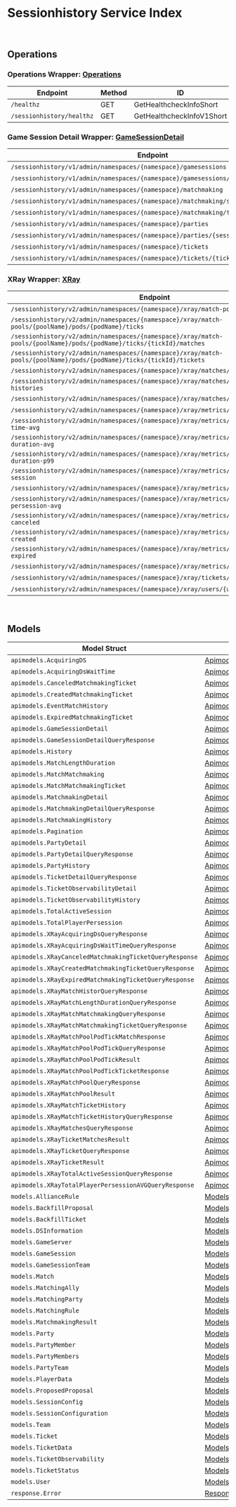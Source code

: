 [//]: # (Code generated. DO NOT EDIT.)

# Sessionhistory Service Index

&nbsp;

## Operations

### Operations Wrapper:  [Operations](../../sessionhistory-sdk/pkg/wrapper_operations.go)
| Endpoint | Method | ID | Class | Wrapper | Example |
|---|---|---|---|---|---|
| `/healthz` | GET | GetHealthcheckInfoShort | [GetHealthcheckInfoShort](../../sessionhistory-sdk/pkg/sessionhistoryclient/operations/operations_client.go) | [GetHealthcheckInfoShort](../../sessionhistory-sdk/pkg/wrapper_operations.go) | [GetHealthcheckInfoShort](../../samples/cli/cmd/sessionhistory/operations/getHealthcheckInfo.go) |
| `/sessionhistory/healthz` | GET | GetHealthcheckInfoV1Short | [GetHealthcheckInfoV1Short](../../sessionhistory-sdk/pkg/sessionhistoryclient/operations/operations_client.go) | [GetHealthcheckInfoV1Short](../../sessionhistory-sdk/pkg/wrapper_operations.go) | [GetHealthcheckInfoV1Short](../../samples/cli/cmd/sessionhistory/operations/getHealthcheckInfoV1.go) |

### Game Session Detail Wrapper:  [GameSessionDetail](../../sessionhistory-sdk/pkg/wrapper_gameSessionDetail.go)
| Endpoint | Method | ID | Class | Wrapper | Example |
|---|---|---|---|---|---|
| `/sessionhistory/v1/admin/namespaces/{namespace}/gamesessions` | GET | AdminQueryGameSessionDetailShort | [AdminQueryGameSessionDetailShort](../../sessionhistory-sdk/pkg/sessionhistoryclient/game_session_detail/game_session_detail_client.go) | [AdminQueryGameSessionDetailShort](../../sessionhistory-sdk/pkg/wrapper_gameSessionDetail.go) | [AdminQueryGameSessionDetailShort](../../samples/cli/cmd/sessionhistory/gameSessionDetail/adminQueryGameSessionDetail.go) |
| `/sessionhistory/v1/admin/namespaces/{namespace}/gamesessions/{sessionId}` | GET | GetGameSessionDetailShort | [GetGameSessionDetailShort](../../sessionhistory-sdk/pkg/sessionhistoryclient/game_session_detail/game_session_detail_client.go) | [GetGameSessionDetailShort](../../sessionhistory-sdk/pkg/wrapper_gameSessionDetail.go) | [GetGameSessionDetailShort](../../samples/cli/cmd/sessionhistory/gameSessionDetail/getGameSessionDetail.go) |
| `/sessionhistory/v1/admin/namespaces/{namespace}/matchmaking` | GET | AdminQueryMatchmakingDetailShort | [AdminQueryMatchmakingDetailShort](../../sessionhistory-sdk/pkg/sessionhistoryclient/game_session_detail/game_session_detail_client.go) | [AdminQueryMatchmakingDetailShort](../../sessionhistory-sdk/pkg/wrapper_gameSessionDetail.go) | [AdminQueryMatchmakingDetailShort](../../samples/cli/cmd/sessionhistory/gameSessionDetail/adminQueryMatchmakingDetail.go) |
| `/sessionhistory/v1/admin/namespaces/{namespace}/matchmaking/session/{sessionId}` | GET | AdminGetMatchmakingDetailBySessionIDShort | [AdminGetMatchmakingDetailBySessionIDShort](../../sessionhistory-sdk/pkg/sessionhistoryclient/game_session_detail/game_session_detail_client.go) | [AdminGetMatchmakingDetailBySessionIDShort](../../sessionhistory-sdk/pkg/wrapper_gameSessionDetail.go) | [AdminGetMatchmakingDetailBySessionIDShort](../../samples/cli/cmd/sessionhistory/gameSessionDetail/adminGetMatchmakingDetailBySessionID.go) |
| `/sessionhistory/v1/admin/namespaces/{namespace}/matchmaking/ticket/{ticketId}` | GET | AdminGetMatchmakingDetailByTicketIDShort | [AdminGetMatchmakingDetailByTicketIDShort](../../sessionhistory-sdk/pkg/sessionhistoryclient/game_session_detail/game_session_detail_client.go) | [AdminGetMatchmakingDetailByTicketIDShort](../../sessionhistory-sdk/pkg/wrapper_gameSessionDetail.go) | [AdminGetMatchmakingDetailByTicketIDShort](../../samples/cli/cmd/sessionhistory/gameSessionDetail/adminGetMatchmakingDetailByTicketID.go) |
| `/sessionhistory/v1/admin/namespaces/{namespace}/parties` | GET | AdminQueryPartyDetailShort | [AdminQueryPartyDetailShort](../../sessionhistory-sdk/pkg/sessionhistoryclient/game_session_detail/game_session_detail_client.go) | [AdminQueryPartyDetailShort](../../sessionhistory-sdk/pkg/wrapper_gameSessionDetail.go) | [AdminQueryPartyDetailShort](../../samples/cli/cmd/sessionhistory/gameSessionDetail/adminQueryPartyDetail.go) |
| `/sessionhistory/v1/admin/namespaces/{namespace}/parties/{sessionId}` | GET | GetPartyDetailShort | [GetPartyDetailShort](../../sessionhistory-sdk/pkg/sessionhistoryclient/game_session_detail/game_session_detail_client.go) | [GetPartyDetailShort](../../sessionhistory-sdk/pkg/wrapper_gameSessionDetail.go) | [GetPartyDetailShort](../../samples/cli/cmd/sessionhistory/gameSessionDetail/getPartyDetail.go) |
| `/sessionhistory/v1/admin/namespaces/{namespace}/tickets` | GET | AdminQueryTicketDetailShort | [AdminQueryTicketDetailShort](../../sessionhistory-sdk/pkg/sessionhistoryclient/game_session_detail/game_session_detail_client.go) | [AdminQueryTicketDetailShort](../../sessionhistory-sdk/pkg/wrapper_gameSessionDetail.go) | [AdminQueryTicketDetailShort](../../samples/cli/cmd/sessionhistory/gameSessionDetail/adminQueryTicketDetail.go) |
| `/sessionhistory/v1/admin/namespaces/{namespace}/tickets/{ticketId}` | GET | AdminTicketDetailGetByTicketIDShort | [AdminTicketDetailGetByTicketIDShort](../../sessionhistory-sdk/pkg/sessionhistoryclient/game_session_detail/game_session_detail_client.go) | [AdminTicketDetailGetByTicketIDShort](../../sessionhistory-sdk/pkg/wrapper_gameSessionDetail.go) | [AdminTicketDetailGetByTicketIDShort](../../samples/cli/cmd/sessionhistory/gameSessionDetail/adminTicketDetailGetByTicketID.go) |

### XRay Wrapper:  [XRay](../../sessionhistory-sdk/pkg/wrapper_xRay.go)
| Endpoint | Method | ID | Class | Wrapper | Example |
|---|---|---|---|---|---|
| `/sessionhistory/v2/admin/namespaces/{namespace}/xray/match-pools/{poolName}` | GET | QueryXrayMatchPoolShort | [QueryXrayMatchPoolShort](../../sessionhistory-sdk/pkg/sessionhistoryclient/x_ray/x_ray_client.go) | [QueryXrayMatchPoolShort](../../sessionhistory-sdk/pkg/wrapper_xRay.go) | [QueryXrayMatchPoolShort](../../samples/cli/cmd/sessionhistory/xRay/queryXrayMatchPool.go) |
| `/sessionhistory/v2/admin/namespaces/{namespace}/xray/match-pools/{poolName}/pods/{podName}/ticks` | GET | QueryDetailTickMatchPoolShort | [QueryDetailTickMatchPoolShort](../../sessionhistory-sdk/pkg/sessionhistoryclient/x_ray/x_ray_client.go) | [QueryDetailTickMatchPoolShort](../../sessionhistory-sdk/pkg/wrapper_xRay.go) | [QueryDetailTickMatchPoolShort](../../samples/cli/cmd/sessionhistory/xRay/queryDetailTickMatchPool.go) |
| `/sessionhistory/v2/admin/namespaces/{namespace}/xray/match-pools/{poolName}/pods/{podName}/ticks/{tickId}/matches` | GET | QueryDetailTickMatchPoolMatchesShort | [QueryDetailTickMatchPoolMatchesShort](../../sessionhistory-sdk/pkg/sessionhistoryclient/x_ray/x_ray_client.go) | [QueryDetailTickMatchPoolMatchesShort](../../sessionhistory-sdk/pkg/wrapper_xRay.go) | [QueryDetailTickMatchPoolMatchesShort](../../samples/cli/cmd/sessionhistory/xRay/queryDetailTickMatchPoolMatches.go) |
| `/sessionhistory/v2/admin/namespaces/{namespace}/xray/match-pools/{poolName}/pods/{podName}/ticks/{tickId}/tickets` | GET | QueryDetailTickMatchPoolTicketShort | [QueryDetailTickMatchPoolTicketShort](../../sessionhistory-sdk/pkg/sessionhistoryclient/x_ray/x_ray_client.go) | [QueryDetailTickMatchPoolTicketShort](../../sessionhistory-sdk/pkg/wrapper_xRay.go) | [QueryDetailTickMatchPoolTicketShort](../../samples/cli/cmd/sessionhistory/xRay/queryDetailTickMatchPoolTicket.go) |
| `/sessionhistory/v2/admin/namespaces/{namespace}/xray/matches/{matchId}/histories` | GET | QueryMatchHistoriesShort | [QueryMatchHistoriesShort](../../sessionhistory-sdk/pkg/sessionhistoryclient/x_ray/x_ray_client.go) | [QueryMatchHistoriesShort](../../sessionhistory-sdk/pkg/wrapper_xRay.go) | [QueryMatchHistoriesShort](../../samples/cli/cmd/sessionhistory/xRay/queryMatchHistories.go) |
| `/sessionhistory/v2/admin/namespaces/{namespace}/xray/matches/{matchId}/ticket-histories` | GET | QueryMatchTicketHistoriesShort | [QueryMatchTicketHistoriesShort](../../sessionhistory-sdk/pkg/sessionhistoryclient/x_ray/x_ray_client.go) | [QueryMatchTicketHistoriesShort](../../sessionhistory-sdk/pkg/wrapper_xRay.go) | [QueryMatchTicketHistoriesShort](../../samples/cli/cmd/sessionhistory/xRay/queryMatchTicketHistories.go) |
| `/sessionhistory/v2/admin/namespaces/{namespace}/xray/matches/{matchId}/tickets` | GET | QueryXrayMatchShort | [QueryXrayMatchShort](../../sessionhistory-sdk/pkg/sessionhistoryclient/x_ray/x_ray_client.go) | [QueryXrayMatchShort](../../sessionhistory-sdk/pkg/wrapper_xRay.go) | [QueryXrayMatchShort](../../samples/cli/cmd/sessionhistory/xRay/queryXrayMatch.go) |
| `/sessionhistory/v2/admin/namespaces/{namespace}/xray/metrics/acquiring-ds` | GET | QueryAcquiringDSShort | [QueryAcquiringDSShort](../../sessionhistory-sdk/pkg/sessionhistoryclient/x_ray/x_ray_client.go) | [QueryAcquiringDSShort](../../sessionhistory-sdk/pkg/wrapper_xRay.go) | [QueryAcquiringDSShort](../../samples/cli/cmd/sessionhistory/xRay/queryAcquiringDS.go) |
| `/sessionhistory/v2/admin/namespaces/{namespace}/xray/metrics/acquiring-ds-wait-time-avg` | GET | QueryAcquiringDSWaitTimeAvgShort | [QueryAcquiringDSWaitTimeAvgShort](../../sessionhistory-sdk/pkg/sessionhistoryclient/x_ray/x_ray_client.go) | [QueryAcquiringDSWaitTimeAvgShort](../../sessionhistory-sdk/pkg/wrapper_xRay.go) | [QueryAcquiringDSWaitTimeAvgShort](../../samples/cli/cmd/sessionhistory/xRay/queryAcquiringDSWaitTimeAvg.go) |
| `/sessionhistory/v2/admin/namespaces/{namespace}/xray/metrics/match-length-duration-avg` | GET | QueryMatchLengthDurationpAvgShort | [QueryMatchLengthDurationpAvgShort](../../sessionhistory-sdk/pkg/sessionhistoryclient/x_ray/x_ray_client.go) | [QueryMatchLengthDurationpAvgShort](../../sessionhistory-sdk/pkg/wrapper_xRay.go) | [QueryMatchLengthDurationpAvgShort](../../samples/cli/cmd/sessionhistory/xRay/queryMatchLengthDurationpAvg.go) |
| `/sessionhistory/v2/admin/namespaces/{namespace}/xray/metrics/match-length-duration-p99` | GET | QueryMatchLengthDurationp99Short | [QueryMatchLengthDurationp99Short](../../sessionhistory-sdk/pkg/sessionhistoryclient/x_ray/x_ray_client.go) | [QueryMatchLengthDurationp99Short](../../sessionhistory-sdk/pkg/wrapper_xRay.go) | [QueryMatchLengthDurationp99Short](../../samples/cli/cmd/sessionhistory/xRay/queryMatchLengthDurationp99.go) |
| `/sessionhistory/v2/admin/namespaces/{namespace}/xray/metrics/total-active-session` | GET | QueryTotalActiveSessionShort | [QueryTotalActiveSessionShort](../../sessionhistory-sdk/pkg/sessionhistoryclient/x_ray/x_ray_client.go) | [QueryTotalActiveSessionShort](../../sessionhistory-sdk/pkg/wrapper_xRay.go) | [QueryTotalActiveSessionShort](../../samples/cli/cmd/sessionhistory/xRay/queryTotalActiveSession.go) |
| `/sessionhistory/v2/admin/namespaces/{namespace}/xray/metrics/total-match` | GET | QueryTotalMatchmakingMatchShort | [QueryTotalMatchmakingMatchShort](../../sessionhistory-sdk/pkg/sessionhistoryclient/x_ray/x_ray_client.go) | [QueryTotalMatchmakingMatchShort](../../sessionhistory-sdk/pkg/wrapper_xRay.go) | [QueryTotalMatchmakingMatchShort](../../samples/cli/cmd/sessionhistory/xRay/queryTotalMatchmakingMatch.go) |
| `/sessionhistory/v2/admin/namespaces/{namespace}/xray/metrics/total-player-persession-avg` | GET | QueryTotalPlayerPersessionShort | [QueryTotalPlayerPersessionShort](../../sessionhistory-sdk/pkg/sessionhistoryclient/x_ray/x_ray_client.go) | [QueryTotalPlayerPersessionShort](../../sessionhistory-sdk/pkg/wrapper_xRay.go) | [QueryTotalPlayerPersessionShort](../../samples/cli/cmd/sessionhistory/xRay/queryTotalPlayerPersession.go) |
| `/sessionhistory/v2/admin/namespaces/{namespace}/xray/metrics/total-ticket-canceled` | GET | QueryTotalMatchmakingCanceledShort | [QueryTotalMatchmakingCanceledShort](../../sessionhistory-sdk/pkg/sessionhistoryclient/x_ray/x_ray_client.go) | [QueryTotalMatchmakingCanceledShort](../../sessionhistory-sdk/pkg/wrapper_xRay.go) | [QueryTotalMatchmakingCanceledShort](../../samples/cli/cmd/sessionhistory/xRay/queryTotalMatchmakingCanceled.go) |
| `/sessionhistory/v2/admin/namespaces/{namespace}/xray/metrics/total-ticket-created` | GET | QueryTotalMatchmakingCreatedShort | [QueryTotalMatchmakingCreatedShort](../../sessionhistory-sdk/pkg/sessionhistoryclient/x_ray/x_ray_client.go) | [QueryTotalMatchmakingCreatedShort](../../sessionhistory-sdk/pkg/wrapper_xRay.go) | [QueryTotalMatchmakingCreatedShort](../../samples/cli/cmd/sessionhistory/xRay/queryTotalMatchmakingCreated.go) |
| `/sessionhistory/v2/admin/namespaces/{namespace}/xray/metrics/total-ticket-expired` | GET | QueryTotalMatchmakingExpiredShort | [QueryTotalMatchmakingExpiredShort](../../sessionhistory-sdk/pkg/sessionhistoryclient/x_ray/x_ray_client.go) | [QueryTotalMatchmakingExpiredShort](../../sessionhistory-sdk/pkg/wrapper_xRay.go) | [QueryTotalMatchmakingExpiredShort](../../samples/cli/cmd/sessionhistory/xRay/queryTotalMatchmakingExpired.go) |
| `/sessionhistory/v2/admin/namespaces/{namespace}/xray/metrics/total-ticket-match` | GET | QueryTotalMatchmakingMatchTicketShort | [QueryTotalMatchmakingMatchTicketShort](../../sessionhistory-sdk/pkg/sessionhistoryclient/x_ray/x_ray_client.go) | [QueryTotalMatchmakingMatchTicketShort](../../sessionhistory-sdk/pkg/wrapper_xRay.go) | [QueryTotalMatchmakingMatchTicketShort](../../samples/cli/cmd/sessionhistory/xRay/queryTotalMatchmakingMatchTicket.go) |
| `/sessionhistory/v2/admin/namespaces/{namespace}/xray/tickets/{ticketId}` | GET | QueryXrayTimelineByTicketIDShort | [QueryXrayTimelineByTicketIDShort](../../sessionhistory-sdk/pkg/sessionhistoryclient/x_ray/x_ray_client.go) | [QueryXrayTimelineByTicketIDShort](../../sessionhistory-sdk/pkg/wrapper_xRay.go) | [QueryXrayTimelineByTicketIDShort](../../samples/cli/cmd/sessionhistory/xRay/queryXrayTimelineByTicketID.go) |
| `/sessionhistory/v2/admin/namespaces/{namespace}/xray/users/{userId}/tickets` | GET | QueryXrayTimelineByUserIDShort | [QueryXrayTimelineByUserIDShort](../../sessionhistory-sdk/pkg/sessionhistoryclient/x_ray/x_ray_client.go) | [QueryXrayTimelineByUserIDShort](../../sessionhistory-sdk/pkg/wrapper_xRay.go) | [QueryXrayTimelineByUserIDShort](../../samples/cli/cmd/sessionhistory/xRay/queryXrayTimelineByUserID.go) |


&nbsp;  

## Models

| Model Struct | Class |
|---|---|
| `apimodels.AcquiringDS` | [ApimodelsAcquiringDS ](../../sessionhistory-sdk/pkg/sessionhistoryclientmodels/apimodels_acquiring_d_s.go) |
| `apimodels.AcquiringDsWaitTime` | [ApimodelsAcquiringDsWaitTime ](../../sessionhistory-sdk/pkg/sessionhistoryclientmodels/apimodels_acquiring_ds_wait_time.go) |
| `apimodels.CanceledMatchmakingTicket` | [ApimodelsCanceledMatchmakingTicket ](../../sessionhistory-sdk/pkg/sessionhistoryclientmodels/apimodels_canceled_matchmaking_ticket.go) |
| `apimodels.CreatedMatchmakingTicket` | [ApimodelsCreatedMatchmakingTicket ](../../sessionhistory-sdk/pkg/sessionhistoryclientmodels/apimodels_created_matchmaking_ticket.go) |
| `apimodels.EventMatchHistory` | [ApimodelsEventMatchHistory ](../../sessionhistory-sdk/pkg/sessionhistoryclientmodels/apimodels_event_match_history.go) |
| `apimodels.ExpiredMatchmakingTicket` | [ApimodelsExpiredMatchmakingTicket ](../../sessionhistory-sdk/pkg/sessionhistoryclientmodels/apimodels_expired_matchmaking_ticket.go) |
| `apimodels.GameSessionDetail` | [ApimodelsGameSessionDetail ](../../sessionhistory-sdk/pkg/sessionhistoryclientmodels/apimodels_game_session_detail.go) |
| `apimodels.GameSessionDetailQueryResponse` | [ApimodelsGameSessionDetailQueryResponse ](../../sessionhistory-sdk/pkg/sessionhistoryclientmodels/apimodels_game_session_detail_query_response.go) |
| `apimodels.History` | [ApimodelsHistory ](../../sessionhistory-sdk/pkg/sessionhistoryclientmodels/apimodels_history.go) |
| `apimodels.MatchLengthDuration` | [ApimodelsMatchLengthDuration ](../../sessionhistory-sdk/pkg/sessionhistoryclientmodels/apimodels_match_length_duration.go) |
| `apimodels.MatchMatchmaking` | [ApimodelsMatchMatchmaking ](../../sessionhistory-sdk/pkg/sessionhistoryclientmodels/apimodels_match_matchmaking.go) |
| `apimodels.MatchMatchmakingTicket` | [ApimodelsMatchMatchmakingTicket ](../../sessionhistory-sdk/pkg/sessionhistoryclientmodels/apimodels_match_matchmaking_ticket.go) |
| `apimodels.MatchmakingDetail` | [ApimodelsMatchmakingDetail ](../../sessionhistory-sdk/pkg/sessionhistoryclientmodels/apimodels_matchmaking_detail.go) |
| `apimodels.MatchmakingDetailQueryResponse` | [ApimodelsMatchmakingDetailQueryResponse ](../../sessionhistory-sdk/pkg/sessionhistoryclientmodels/apimodels_matchmaking_detail_query_response.go) |
| `apimodels.MatchmakingHistory` | [ApimodelsMatchmakingHistory ](../../sessionhistory-sdk/pkg/sessionhistoryclientmodels/apimodels_matchmaking_history.go) |
| `apimodels.Pagination` | [ApimodelsPagination ](../../sessionhistory-sdk/pkg/sessionhistoryclientmodels/apimodels_pagination.go) |
| `apimodels.PartyDetail` | [ApimodelsPartyDetail ](../../sessionhistory-sdk/pkg/sessionhistoryclientmodels/apimodels_party_detail.go) |
| `apimodels.PartyDetailQueryResponse` | [ApimodelsPartyDetailQueryResponse ](../../sessionhistory-sdk/pkg/sessionhistoryclientmodels/apimodels_party_detail_query_response.go) |
| `apimodels.PartyHistory` | [ApimodelsPartyHistory ](../../sessionhistory-sdk/pkg/sessionhistoryclientmodels/apimodels_party_history.go) |
| `apimodels.TicketDetailQueryResponse` | [ApimodelsTicketDetailQueryResponse ](../../sessionhistory-sdk/pkg/sessionhistoryclientmodels/apimodels_ticket_detail_query_response.go) |
| `apimodels.TicketObservabilityDetail` | [ApimodelsTicketObservabilityDetail ](../../sessionhistory-sdk/pkg/sessionhistoryclientmodels/apimodels_ticket_observability_detail.go) |
| `apimodels.TicketObservabilityHistory` | [ApimodelsTicketObservabilityHistory ](../../sessionhistory-sdk/pkg/sessionhistoryclientmodels/apimodels_ticket_observability_history.go) |
| `apimodels.TotalActiveSession` | [ApimodelsTotalActiveSession ](../../sessionhistory-sdk/pkg/sessionhistoryclientmodels/apimodels_total_active_session.go) |
| `apimodels.TotalPlayerPersession` | [ApimodelsTotalPlayerPersession ](../../sessionhistory-sdk/pkg/sessionhistoryclientmodels/apimodels_total_player_persession.go) |
| `apimodels.XRayAcquiringDsQueryResponse` | [ApimodelsXRayAcquiringDsQueryResponse ](../../sessionhistory-sdk/pkg/sessionhistoryclientmodels/apimodels_x_ray_acquiring_ds_query_response.go) |
| `apimodels.XRayAcquiringDsWaitTimeQueryResponse` | [ApimodelsXRayAcquiringDsWaitTimeQueryResponse ](../../sessionhistory-sdk/pkg/sessionhistoryclientmodels/apimodels_x_ray_acquiring_ds_wait_time_query_response.go) |
| `apimodels.XRayCanceledMatchmakingTicketQueryResponse` | [ApimodelsXRayCanceledMatchmakingTicketQueryResponse ](../../sessionhistory-sdk/pkg/sessionhistoryclientmodels/apimodels_x_ray_canceled_matchmaking_ticket_query_response.go) |
| `apimodels.XRayCreatedMatchmakingTicketQueryResponse` | [ApimodelsXRayCreatedMatchmakingTicketQueryResponse ](../../sessionhistory-sdk/pkg/sessionhistoryclientmodels/apimodels_x_ray_created_matchmaking_ticket_query_response.go) |
| `apimodels.XRayExpiredMatchmakingTicketQueryResponse` | [ApimodelsXRayExpiredMatchmakingTicketQueryResponse ](../../sessionhistory-sdk/pkg/sessionhistoryclientmodels/apimodels_x_ray_expired_matchmaking_ticket_query_response.go) |
| `apimodels.XRayMatchHistorQueryResponse` | [ApimodelsXRayMatchHistorQueryResponse ](../../sessionhistory-sdk/pkg/sessionhistoryclientmodels/apimodels_x_ray_match_histor_query_response.go) |
| `apimodels.XRayMatchLengthDurationQueryResponse` | [ApimodelsXRayMatchLengthDurationQueryResponse ](../../sessionhistory-sdk/pkg/sessionhistoryclientmodels/apimodels_x_ray_match_length_duration_query_response.go) |
| `apimodels.XRayMatchMatchmakingQueryResponse` | [ApimodelsXRayMatchMatchmakingQueryResponse ](../../sessionhistory-sdk/pkg/sessionhistoryclientmodels/apimodels_x_ray_match_matchmaking_query_response.go) |
| `apimodels.XRayMatchMatchmakingTicketQueryResponse` | [ApimodelsXRayMatchMatchmakingTicketQueryResponse ](../../sessionhistory-sdk/pkg/sessionhistoryclientmodels/apimodels_x_ray_match_matchmaking_ticket_query_response.go) |
| `apimodels.XRayMatchPoolPodTickMatchResponse` | [ApimodelsXRayMatchPoolPodTickMatchResponse ](../../sessionhistory-sdk/pkg/sessionhistoryclientmodels/apimodels_x_ray_match_pool_pod_tick_match_response.go) |
| `apimodels.XRayMatchPoolPodTickQueryResponse` | [ApimodelsXRayMatchPoolPodTickQueryResponse ](../../sessionhistory-sdk/pkg/sessionhistoryclientmodels/apimodels_x_ray_match_pool_pod_tick_query_response.go) |
| `apimodels.XRayMatchPoolPodTickResult` | [ApimodelsXRayMatchPoolPodTickResult ](../../sessionhistory-sdk/pkg/sessionhistoryclientmodels/apimodels_x_ray_match_pool_pod_tick_result.go) |
| `apimodels.XRayMatchPoolPodTickTicketResponse` | [ApimodelsXRayMatchPoolPodTickTicketResponse ](../../sessionhistory-sdk/pkg/sessionhistoryclientmodels/apimodels_x_ray_match_pool_pod_tick_ticket_response.go) |
| `apimodels.XRayMatchPoolQueryResponse` | [ApimodelsXRayMatchPoolQueryResponse ](../../sessionhistory-sdk/pkg/sessionhistoryclientmodels/apimodels_x_ray_match_pool_query_response.go) |
| `apimodels.XRayMatchPoolResult` | [ApimodelsXRayMatchPoolResult ](../../sessionhistory-sdk/pkg/sessionhistoryclientmodels/apimodels_x_ray_match_pool_result.go) |
| `apimodels.XRayMatchTicketHistory` | [ApimodelsXRayMatchTicketHistory ](../../sessionhistory-sdk/pkg/sessionhistoryclientmodels/apimodels_x_ray_match_ticket_history.go) |
| `apimodels.XRayMatchTicketHistoryQueryResponse` | [ApimodelsXRayMatchTicketHistoryQueryResponse ](../../sessionhistory-sdk/pkg/sessionhistoryclientmodels/apimodels_x_ray_match_ticket_history_query_response.go) |
| `apimodels.XRayMatchesQueryResponse` | [ApimodelsXRayMatchesQueryResponse ](../../sessionhistory-sdk/pkg/sessionhistoryclientmodels/apimodels_x_ray_matches_query_response.go) |
| `apimodels.XRayTicketMatchesResult` | [ApimodelsXRayTicketMatchesResult ](../../sessionhistory-sdk/pkg/sessionhistoryclientmodels/apimodels_x_ray_ticket_matches_result.go) |
| `apimodels.XRayTicketQueryResponse` | [ApimodelsXRayTicketQueryResponse ](../../sessionhistory-sdk/pkg/sessionhistoryclientmodels/apimodels_x_ray_ticket_query_response.go) |
| `apimodels.XRayTicketResult` | [ApimodelsXRayTicketResult ](../../sessionhistory-sdk/pkg/sessionhistoryclientmodels/apimodels_x_ray_ticket_result.go) |
| `apimodels.XRayTotalActiveSessionQueryResponse` | [ApimodelsXRayTotalActiveSessionQueryResponse ](../../sessionhistory-sdk/pkg/sessionhistoryclientmodels/apimodels_x_ray_total_active_session_query_response.go) |
| `apimodels.XRayTotalPlayerPersessionAVGQueryResponse` | [ApimodelsXRayTotalPlayerPersessionAVGQueryResponse ](../../sessionhistory-sdk/pkg/sessionhistoryclientmodels/apimodels_x_ray_total_player_persession_a_v_g_query_response.go) |
| `models.AllianceRule` | [ModelsAllianceRule ](../../sessionhistory-sdk/pkg/sessionhistoryclientmodels/models_alliance_rule.go) |
| `models.BackfillProposal` | [ModelsBackfillProposal ](../../sessionhistory-sdk/pkg/sessionhistoryclientmodels/models_backfill_proposal.go) |
| `models.BackfillTicket` | [ModelsBackfillTicket ](../../sessionhistory-sdk/pkg/sessionhistoryclientmodels/models_backfill_ticket.go) |
| `models.DSInformation` | [ModelsDSInformation ](../../sessionhistory-sdk/pkg/sessionhistoryclientmodels/models_d_s_information.go) |
| `models.GameServer` | [ModelsGameServer ](../../sessionhistory-sdk/pkg/sessionhistoryclientmodels/models_game_server.go) |
| `models.GameSession` | [ModelsGameSession ](../../sessionhistory-sdk/pkg/sessionhistoryclientmodels/models_game_session.go) |
| `models.GameSessionTeam` | [ModelsGameSessionTeam ](../../sessionhistory-sdk/pkg/sessionhistoryclientmodels/models_game_session_team.go) |
| `models.Match` | [ModelsMatch ](../../sessionhistory-sdk/pkg/sessionhistoryclientmodels/models_match.go) |
| `models.MatchingAlly` | [ModelsMatchingAlly ](../../sessionhistory-sdk/pkg/sessionhistoryclientmodels/models_matching_ally.go) |
| `models.MatchingParty` | [ModelsMatchingParty ](../../sessionhistory-sdk/pkg/sessionhistoryclientmodels/models_matching_party.go) |
| `models.MatchingRule` | [ModelsMatchingRule ](../../sessionhistory-sdk/pkg/sessionhistoryclientmodels/models_matching_rule.go) |
| `models.MatchmakingResult` | [ModelsMatchmakingResult ](../../sessionhistory-sdk/pkg/sessionhistoryclientmodels/models_matchmaking_result.go) |
| `models.Party` | [ModelsParty ](../../sessionhistory-sdk/pkg/sessionhistoryclientmodels/models_party.go) |
| `models.PartyMember` | [ModelsPartyMember ](../../sessionhistory-sdk/pkg/sessionhistoryclientmodels/models_party_member.go) |
| `models.PartyMembers` | [ModelsPartyMembers ](../../sessionhistory-sdk/pkg/sessionhistoryclientmodels/models_party_members.go) |
| `models.PartyTeam` | [ModelsPartyTeam ](../../sessionhistory-sdk/pkg/sessionhistoryclientmodels/models_party_team.go) |
| `models.PlayerData` | [ModelsPlayerData ](../../sessionhistory-sdk/pkg/sessionhistoryclientmodels/models_player_data.go) |
| `models.ProposedProposal` | [ModelsProposedProposal ](../../sessionhistory-sdk/pkg/sessionhistoryclientmodels/models_proposed_proposal.go) |
| `models.SessionConfig` | [ModelsSessionConfig ](../../sessionhistory-sdk/pkg/sessionhistoryclientmodels/models_session_config.go) |
| `models.SessionConfiguration` | [ModelsSessionConfiguration ](../../sessionhistory-sdk/pkg/sessionhistoryclientmodels/models_session_configuration.go) |
| `models.Team` | [ModelsTeam ](../../sessionhistory-sdk/pkg/sessionhistoryclientmodels/models_team.go) |
| `models.Ticket` | [ModelsTicket ](../../sessionhistory-sdk/pkg/sessionhistoryclientmodels/models_ticket.go) |
| `models.TicketData` | [ModelsTicketData ](../../sessionhistory-sdk/pkg/sessionhistoryclientmodels/models_ticket_data.go) |
| `models.TicketObservability` | [ModelsTicketObservability ](../../sessionhistory-sdk/pkg/sessionhistoryclientmodels/models_ticket_observability.go) |
| `models.TicketStatus` | [ModelsTicketStatus ](../../sessionhistory-sdk/pkg/sessionhistoryclientmodels/models_ticket_status.go) |
| `models.User` | [ModelsUser ](../../sessionhistory-sdk/pkg/sessionhistoryclientmodels/models_user.go) |
| `response.Error` | [ResponseError ](../../sessionhistory-sdk/pkg/sessionhistoryclientmodels/response_error.go) |
